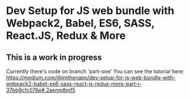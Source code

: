 # Dev Setup for JS web bundle with Webpack2, Babel, ES6, SASS, React.JS, Redux & More

## This is a work in progress
Currently there's code on branch 'part-one'
You can see the tutorial here: https://medium.com/@imthenapo/dev-setup-for-js-web-bundle-with-webpack2-babel-es6-sass-react-js-redux-more-part-i-37bb9cfc076e#.2aenm8mf5
